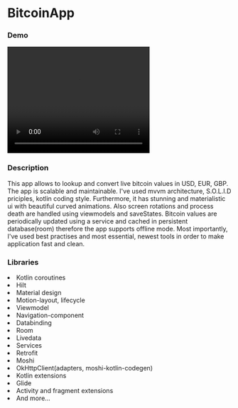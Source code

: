 # BitcoinApp
<h3>Demo</h3>
<video width="320" height="240" controls>
  <source src="http://danielktx.com/images/bitcoin_app/bitcoin_video.mp4" type="video/mp4">
Bitcoin app
</video>
<h3>Description</h3>
<p>This app allows to lookup and convert live bitcoin values in USD, EUR, GBP. The app is scalable and maintainable. I've used mvvm architecture, S.O.L.I.D priciples, kotlin coding style. Furthermore, it has stunning and materialistic ui with beautiful curved animations. Also screen rotations and process death are handled using viewmodels and saveStates. Bitcoin values are periodically updated using a service and cached in persistent database(room) therefore the app supports offline mode. Most importantly, I've used best practises and most essential, newest tools in order to make application fast and clean. </p>
<h3> Libraries </h3>
<p>
  <li>Kotlin coroutines</li> 
  <li>Hilt</li>
  <li>Material design</li>
  <li>Motion-layout, lifecycle</li>
  <li>Viewmodel</li>
  <li>Navigation-component</li> 
  <li>Databinding</li> 
  <li>Room</li> 
  <li>Livedata</li> 
  <li>Services</li> 
  <li>Retrofit</li>
  <li>Moshi</li>
  <li>OkHttpClient(adapters, moshi-kotlin-codegen)</li> 
  <li>Kotlin extensions</li> 
  <li>Glide</li>
  <li>Activity and fragment extensions</li> 
  <li>And more...</li>
</p>
